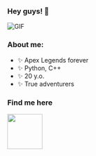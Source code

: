 ### Hey guys! 👋

<img alt="GIF" src="https://media1.giphy.com/media/tXjF40VAtnILzXO1bK/giphy.gif?cid=ecf05e47o99v6o6t7duvgekgfrnvbv6jsequay2tvu2q3wc9&ep=v1_gifs_search&rid=giphy.gif&ct=g">


### About me:
- ✨ Apex Legends forever
- ✨ Python, C++
- ✨ 20 y.o.
- ✨ True adventurers


### Find me here
<a href="https://steamcommunity.com/id/akumuuu/"> <img height=80px src="https://www.svgrepo.com/show/473800/steam.svg">
